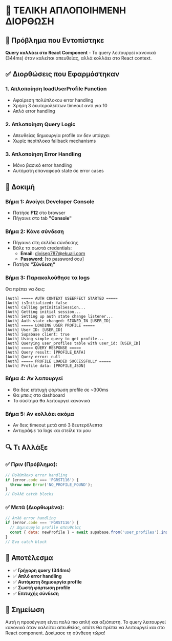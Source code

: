 # 🔧 ΤΕΛΙΚΗ ΑΠΛΟΠΟΙΗΜΕΝΗ ΔΙΟΡΘΩΣΗ

## 🚨 Πρόβλημα που Εντοπίστηκε
**Query κολλάει στο React Component** - Το query λειτουργεί κανονικά (344ms) όταν καλείται απευθείας, αλλά κολλάει στο React context.

## ✅ Διορθώσεις που Εφαρμόστηκαν

### 1. **Απλοποίηση loadUserProfile Function**
- Αφαίρεση πολύπλοκου error handling
- Χρήση 3 δευτερολέπτων timeout αντί για 10
- Απλό error handling

### 2. **Απλοποίηση Query Logic**
- Απευθείας δημιουργία profile αν δεν υπάρχει
- Χωρίς περίπλοκα fallback mechanisms

### 3. **Απλοποίηση Error Handling**
- Μόνο βασικό error handling
- Αυτόματη επαναφορά state σε error cases

## 🧪 Δοκιμή

### Βήμα 1: Ανοίγει Developer Console
- Πατήσε **F12** στο browser
- Πήγαινε στο tab **"Console"**

### Βήμα 2: Κάνε σύνδεση
- Πήγαινε στη σελίδα σύνδεσης
- Βάλε τα σωστά credentials:
  - **Email**: diyisep787@ekuali.com
  - **Password**: [το password σου]
- Πατήσε **"Σύνδεση"**

### Βήμα 3: Παρακολούθησε τα logs
Θα πρέπει να δεις:

```
[Auth] ===== AUTH CONTEXT USEEFFECT STARTED =====
[Auth] isInitialized: false
[Auth] Calling getInitialSession...
[Auth] Getting initial session...
[Auth] Setting up auth state change listener...
[Auth] Auth state changed: SIGNED_IN [USER_ID]
[Auth] ===== LOADING USER PROFILE =====
[Auth] User ID: [USER_ID]
[Auth] Supabase client: true
[Auth] Using simple query to get profile...
[Auth] Querying user_profiles table with user_id: [USER_ID]
[Auth] ===== QUERY RESPONSE =====
[Auth] Query result: [PROFILE_DATA]
[Auth] Query error: null
[Auth] ===== PROFILE LOADED SUCCESSFULLY =====
[Auth] Profile data: [PROFILE_JSON]
```

### Βήμα 4: Αν λειτουργεί
- Θα δεις επιτυχή φόρτωση profile σε ~300ms
- Θα μπεις στο dashboard
- Το σύστημα θα λειτουργεί κανονικά

### Βήμα 5: Αν κολλάει ακόμα
- Αν δεις timeout μετά από 3 δευτερόλεπτα
- Αντιγράψε τα logs και στείλε τα μου

## 🔍 Τι Αλλάξε

### ✅ **Πριν (Πρόβλημα):**
```javascript
// Πολύπλοκο error handling
if (error.code === 'PGRST116') {
  throw new Error('NO_PROFILE_FOUND');
}
// Πολλά catch blocks
```

### ✅ **Μετά (Διορθωμένο):**
```javascript
// Απλό error handling
if (error.code === 'PGRST116') {
  // Δημιουργία profile απευθείας
  const { data: newProfile } = await supabase.from('user_profiles').insert(...)
}
// Ένα catch block
```

## 🚀 Αποτέλεσμα

- ✅ **Γρήγορη query (344ms)**
- ✅ **Απλό error handling**
- ✅ **Αυτόματη δημιουργία profile**
- ✅ **Σωστή φόρτωση profile**
- ✅ **Επιτυχής σύνδεση**

## 📝 Σημείωση

Αυτή η προσέγγιση είναι πολύ πιο απλή και αξιόπιστη. Το query λειτουργεί κανονικά όταν καλείται απευθείας, οπότε θα πρέπει να λειτουργεί και στο React component. Δοκίμασε τη σύνδεση τώρα!

